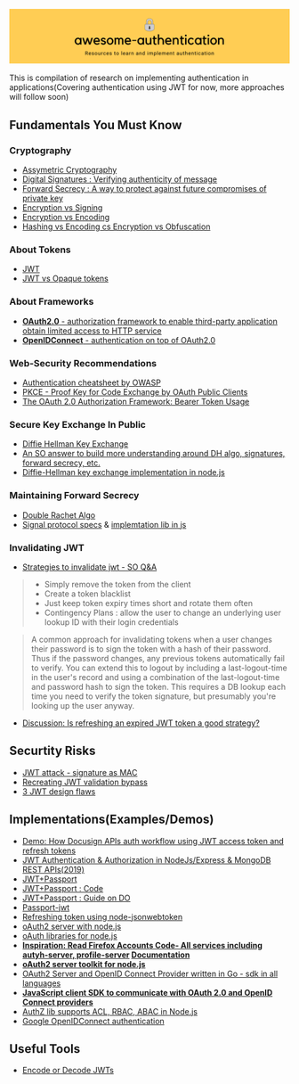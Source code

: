 ![Banner](./banner_awesome_authentication.png)

This is compilation of research on implementing authentication in applications(Covering authentication using JWT for now, more approaches will follow soon)

## Fundamentals You Must Know

### Cryptography

* [Assymetric Cryptography](https://en.wikipedia.org/wiki/Public-key_cryptography)
* [Digital Signatures : Verifying authenticity of message](https://en.wikipedia.org/wiki/Digital_signature)
* [Forward Secrecy :  A way to protect against future compromises of private key](https://en.wikipedia.org/wiki/Forward_secrecy)
* [Encryption vs Signing](https://stackoverflow.com/questions/454048/what-is-the-difference-between-encrypting-and-signing-in-asymmetric-encryption)
* [Encryption vs Encoding](https://stackoverflow.com/questions/4657416/difference-between-encoding-and-encryption)
* [Hashing vs Encoding cs Encryption vs Obfuscation](https://danielmiessler.com/study/encoding-encryption-hashing-obfuscation/)

### About Tokens

* [JWT](https://tools.ietf.org/html/rfc7519)
* [JWT vs Opaque tokens](https://medium.com/hackernoon/all-you-need-to-know-about-user-session-security-ee5245e6bdad)

### About Frameworks

* [**OAuth2.0** - authorization framework to enable third-party application obtain limited access to HTTP service](https://tools.ietf.org/html/rfc6749#section-4.1.3)
* [**OpenIDConnect** - authentication on top of OAuth2.0](https://openid.net/specs/openid-connect-core-1_0.html)

### Web-Security Recommendations

* [Authentication cheatsheet by OWASP](https://cheatsheetseries.owasp.org/cheatsheets/Authentication_Cheat_Sheet.html)
* [PKCE - Proof Key for Code Exchange by OAuth Public Clients](https://tools.ietf.org/html/rfc7636)
* [The OAuth 2.0 Authorization Framework: Bearer Token Usage](https://tools.ietf.org/html/rfc6750)

### Secure Key Exchange In Public

* [Diffie Hellman Key Exchange](https://en.wikipedia.org/wiki/Diffie%E2%80%93Hellman_key_exchange)
* [An SO answer to build more understanding around DH algo, signatures, forward secrecy, etc.](https://security.stackexchange.com/a/73132/229503)
* [Diffie-Hellman key exchange implementation in node.js](https://medium.com/@moghiny/diffie-hellman-key-exchange-theory-and-practice-with-node-js-ab2575e14e8)

### Maintaining Forward Secrecy

* [Double Rachet Algo](https://signal.org/docs/specifications/doubleratchet/)
* [Signal protocol specs](https://signal.org/docs/) & [implemtation lib in js](https://github.com/signalapp/libsignal-protocol-javascript)

### Invalidating JWT

* [Strategies to invalidate jwt - SO Q&A](https://stackoverflow.com/questions/21978658/invalidating-json-web-tokens)

> * Simply remove the token from the client
> * Create a token blacklist
> * Just keep token expiry times short and rotate them often
> * Contingency Plans : allow the user to change an underlying user lookup ID with their login credentials

> A common approach for invalidating tokens when a user changes their password is to sign the token with a hash of their password. Thus if the password changes, any previous tokens automatically fail to verify. You can extend this to logout by including a last-logout-time in the user's record and using a combination of the last-logout-time and password hash to sign the token. This requires a DB lookup each time you need to verify the token signature, but presumably you're looking up the user anyway.

* [Discussion: Is refreshing an expired JWT token a good strategy?](https://security.stackexchange.com/questions/119371/is-refreshing-an-expired-jwt-token-a-good-strategy)

## Securtity Risks

* [JWT attack - signature as MAC](https://snikt.net/blog/2019/05/16/jwt-signature-vs-mac-attacks/)
* [Recreating JWT validation bypass](https://insomniasec.com/cdn-assets/Insomnia_Security_-_JWT_Validation_Bypass_in_Auth0_Authentication_API.pdf)
* [3 JWT design flaws](https://rodarmer.squarespace.com/security-blog/2019/7/21/jwt-security-vulnerabilities)


## Implementations(Examples/Demos)

* [Demo: How Docusign APIs auth workflow using JWT access token and refresh tokens](https://developers.docusign.com/esign-rest-api/guides/authentication/oauth2-jsonwebtoken)
* [JWT Authentication & Authorization in NodeJs/Express & MongoDB REST APIs(2019)](https://medium.com/swlh/jwt-authentication-authorization-in-nodejs-express-mongodb-rest-apis-2019-ad14ec818122)
* [JWT+Passport](https://medium.com/front-end-weekly/learn-using-jwt-with-passport-authentication-9761539c4314)
* [JWT+Passport : Code](https://gist.github.com/ArVan/a8eb2bff9e453a1850d17dd3af1d0bea#file-app-js)
* [JWT+Passport : Guide on DO](https://www.digitalocean.com/community/tutorials/api-authentication-with-json-web-tokensjwt-and-passport)
* [Passport-jwt](https://github.com/mikenicholson/passport-jwt)
* [Refreshing token using node-jsonwebtoken](https://gist.github.com/ziluvatar/a3feb505c4c0ec37059054537b38fc48)
* [oAuth2 server with node.js](https://blog.cloudboost.io/how-to-make-an-oauth-2-server-with-node-js-a6db02dc2ce7)
* [oAuth libraries for node.js](https://oauth.net/code/nodejs/)
* **[Inspiration: Read Firefox Accounts Code- All services including autyh-server, profile-server](https://github.com/mozilla/fxa) [Documentation](https://mozilla.github.io/application-services/docs/accounts/welcome.html)**
* **[oAuth2 server toolkit for node.js](https://github.com/jaredhanson/oauth2orize)**
* [OAuth2 Server and OpenID Connect Provider written in Go - sdk in all languages](https://github.com/ory/hydra)
* **[JavaScript client SDK to communicate with OAuth 2.0 and OpenID Connect providers](https://github.com/openid/AppAuth-JS)**
* [AuthZ lib supports ACL, RBAC, ABAC in Node.js](https://github.com/casbin/node-casbin)
* [Google OpenIDConnect authentication](https://developers.google.com/identity/protocols/oauth2/openid-connect)

## Useful Tools

* [Encode or Decode JWTs](https://www.jsonwebtoken.io/)
